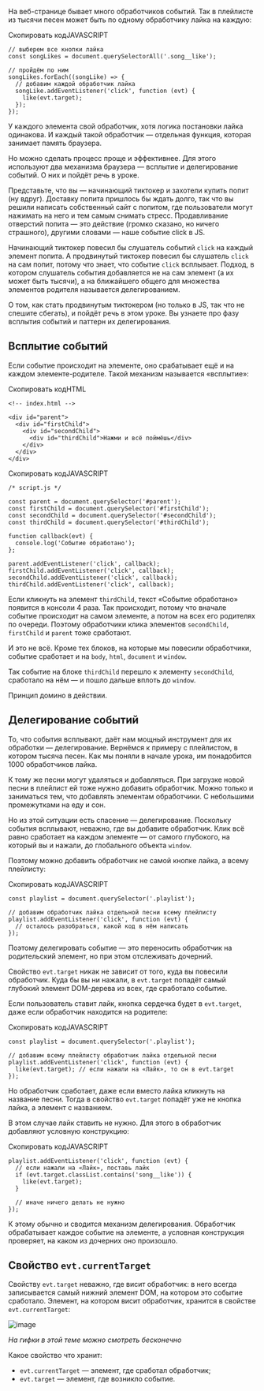 

На веб-странице бывает много обработчиков событий. Так в плейлисте из тысячи песен может быть по одному обработчику лайка на каждую:

Скопировать кодJAVASCRIPT

```
// выберем все кнопки лайка
const songLikes = document.querySelectorAll('.song__like');

// пройдём по ним
songLikes.forEach((songLike) => {
  // добавим каждой обработчик лайка
  songLike.addEventListener('click', function (evt) {
    like(evt.target);
  });
}); 
```

У каждого элемента свой обработчик, хотя логика постановки лайка одинакова. И каждый такой обработчик — отдельная функция, которая занимает память браузера.

Но можно сделать процесс проще и эффективнее. Для этого используют два механизма браузера — всплытие и делегирование событий. О них и пойдёт речь в уроке.

Представьте, что вы — начинающий тиктокер и захотели купить попит (ну вдруг). Доставку попита пришлось бы ждать долго, так что вы решили написать собственный сайт с попитом, где пользователи могут нажимать на него и тем самым снимать стресс. Продавливание отверстий попита — это действие (громко сказано, но ничего страшного), другими словами — наше событие click в JS.

Начинающий тиктокер повесил бы слушатель событий `click` на каждый элемент попита. А продвинутый тиктокер повесил бы слушатель `click` на сам попит, потому что знает, что событие `click` всплывает. Подход, в котором слушатель события добавляется не на сам элемент (а их может быть тысячи), а на ближайшего общего для множества элементов родителя называется делегированием.

О том, как стать продвинутым тиктокером (но только в JS, так что не спешите сбегать), и пойдёт речь в этом уроке. Вы узнаете про фазу всплытия событий и паттерн их делегирования.

## Всплытие событий

Если событие происходит на элементе, оно срабатывает ещё и на каждом элементе-родителе. Такой механизм называется «всплытие»:

Скопировать кодHTML

```
<!-- index.html -->

<div id="parent">
  <div id="firstChild">
    <div id="secondChild">
      <div id="thirdChild">Нажми и всё поймёшь</div>
    </div>
  </div>
</div> 
```

Скопировать кодJAVASCRIPT

```
/* script.js */

const parent = document.querySelector('#parent');
const firstChild = document.querySelector('#firstChild');
const secondChild = document.querySelector('#secondChild');
const thirdChild = document.querySelector('#thirdChild');

function callback(evt) {
  console.log('Событие обработано');
};

parent.addEventListener('click', callback);
firstChild.addEventListener('click', callback);
secondChild.addEventListener('click', callback);
thirdChild.addEventListener('click', callback); 
```

Если кликнуть на элемент `thirdChild`, текст «Событие обработано» появится в консоли 4 раза. Так происходит, потому что вначале событие происходит на самом элементе, а потом на всех его родителях по очереди. Поэтому обработчики клика элементов `secondChild`, `firstChild` и `parent` тоже сработают.

И это не всё. Кроме тех блоков, на которые мы повесили обработчики, событие сработает и на `body`, `html`, `document` и `window`.

Так событие на блоке `thirdChild` перешло к элементу `secondChild`, сработало на нём — и пошло дальше вплоть до `window`.

Принцип домино в действии.

## Делегирование событий

То, что события всплывают, даёт нам мощный инструмент для их обработки — делегирование. Вернёмся к примеру с плейлистом, в котором тысяча песен. Как мы поняли в начале урока, им понадобится 1000 обработчиков лайка.

К тому же песни могут удаляться и добавляться. При загрузке новой песни в плейлист ей тоже нужно добавить обработчик. Можно только и заниматься тем, что добавлять элементам обработчики. С небольшими промежутками на еду и сон.

Но из этой ситуации есть спасение — делегирование. Поскольку события всплывают, неважно, где вы добавите обработчик. Клик всё равно сработает на каждом элементе — от самого глубокого, на который вы и нажали, до глобального объекта `window`.

Поэтому можно добавить обработчик не самой кнопке лайка, а всему плейлисту:

Скопировать кодJAVASCRIPT

```
const playlist = document.querySelector('.playlist');

// добавим обработчик лайка отдельной песни всему плейлисту
playlist.addEventListener('click', function (evt) {
  // осталось разобраться, какой код в нём написать
}); 
```

Поэтому делегировать событие — это переносить обработчик на родительский элемент, но при этом отслеживать дочерний.

Свойство `evt.target` никак не зависит от того, куда вы повесили обработчик. Куда бы вы ни нажали, в `evt.target` попадёт самый глубокий элемент DOM-дерева из всех, где сработало событие.

Если пользователь ставит лайк, кнопка сердечка будет в `evt.target`, даже если обработчик находится на родителе:

Скопировать кодJAVASCRIPT

```
const playlist = document.querySelector('.playlist');

// добавим всему плейлисту обработчик лайка отдельной песни 
playlist.addEventListener('click', function (evt) {
  like(evt.target); // если нажали на «Лайк», то он в evt.target
}); 
```

Но обработчик сработает, даже если вместо лайка кликнуть на название песни. Тогда в свойство `evt.target` попадёт уже не кнопка лайка, а элемент с названием.

В этом случае лайк ставить не нужно. Для этого в обработчик добавляют условную конструкцию:

Скопировать кодJAVASCRIPT

```
playlist.addEventListener('click', function (evt) {
  // если нажали на «Лайк», поставь лайк
  if (evt.target.classList.contains('song__like')) {
    like(evt.target);
  }

  // иначе ничего делать не нужно
}); 
```

К этому обычно и сводится механизм делегирования. Обработчик обрабатывает каждое событие на элементе, а условная конструкция проверяет, на каком из дочерних оно произошло.

## Свойство `evt.currentTarget`

Свойству `evt.target` неважно, где висит обработчик: в него всегда записывается самый нижний элемент DOM, на котором это событие сработало. Элемент, на котором висит обработчик, хранится в свойстве `evt.currentTarget`:

![image](https://pictures.s3.yandex.net/resources/delegirovanie_1588446831.gif)

_На гифки в этой теме можно смотреть бесконечно_

Какое свойство что хранит:

-   `evt.currentTarget` — элемент, где сработал обработчик;
-   `evt.target` — элемент, где возникло событие.
